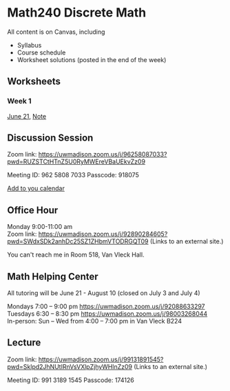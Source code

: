 # Math240 Discrete Math

All content is on Canvas, including
* Syllabus
* Course schedule
* Worksheet solutions (posted in the end of the week)

## Worksheets
### Week 1
[June 21](1_1.pdf), [Note](1_1_note.pdf)



## Discussion Session
Zoom link: https://uwmadison.zoom.us/j/96258087033?pwd=RUZSTCtHTnZ5U0RyMWEreVBaUEkvZz09

Meeting ID: 962 5808 7033
Passcode: 918075

[Add to you calendar](https://uwmadison.zoom.us/meeting/tJIvcuGopjwqGdfIegdePhoNCPM3SoHkdBvG/ics?icsToken=98tyKuCurD4iGtySsBqERowAAI_4WfTxiGZfjadbtRriByVjagzYFdJvYYFwONPU)

## Office Hour 
Monday 9:00-11:00 am <br />
Zoom link:  https://uwmadison.zoom.us/j/92890284605?pwd=SWdxSDk2anhDc25SZ1ZHbmVTODRGQT09 (Links to an external site.) 

You can't reach me in Room 518, Van Vleck Hall.  <br />

## Math Helping Center
All tutoring will be June 21 - August 10 (closed on July 3 and July 4)

Mondays 7:00 – 9:00 pm https://uwmadison.zoom.us/j/92088633297 <br />
Tuesdays 6:30 – 8:30 pm https://uwmadison.zoom.us/j/98003268044 <br />
In-person: Sun – Wed from 4:00 – 7:00 pm in Van Vleck B224

## Lecture
Zoom link: https://uwmadison.zoom.us/j/99131891545?pwd=Sklpd2JhNUtIRnVsVXlpZjhyWHlnZz09 (Links to an external site.)

Meeting ID: 991 3189 1545
Passcode: 174126